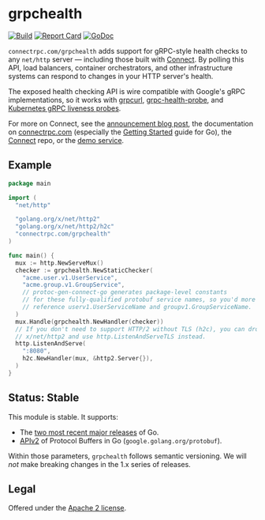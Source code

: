 grpchealth
==========

[![Build](https://github.com/connectrpc/grpchealth-go/actions/workflows/ci.yaml/badge.svg?branch=main)](https://github.com/connectrpc/grpchealth-go/actions/workflows/ci.yaml)
[![Report Card](https://goreportcard.com/badge/connectrpc.com/grpchealth)](https://goreportcard.com/report/connectrpc.com/grpchealth)
[![GoDoc](https://pkg.go.dev/badge/connectrpc.com/grpchealth.svg)](https://pkg.go.dev/connectrpc.com/grpchealth)

`connectrpc.com/grpchealth` adds support for gRPC-style health checks to any
`net/http` server &mdash; including those built with [Connect][connect]. By
polling this API, load balancers, container orchestrators, and other
infrastructure systems can respond to changes in your HTTP server's health.

The exposed health checking API is wire compatible with Google's gRPC
implementations, so it works with [grpcurl], [grpc-health-probe], and
[Kubernetes gRPC liveness probes][k8s-liveness].

For more on Connect, see the [announcement blog post][blog], the documentation
on [connectrpc.com][docs] (especially the [Getting Started] guide for Go), the
[Connect][connect] repo, or the [demo service][examples-go].

## Example

```go
package main

import (
  "net/http"

  "golang.org/x/net/http2"
  "golang.org/x/net/http2/h2c"
  "connectrpc.com/grpchealth"
)

func main() {
  mux := http.NewServeMux()
  checker := grpchealth.NewStaticChecker(
    "acme.user.v1.UserService",
    "acme.group.v1.GroupService",
    // protoc-gen-connect-go generates package-level constants
    // for these fully-qualified protobuf service names, so you'd more likely
    // reference userv1.UserServiceName and groupv1.GroupServiceName.
  )
  mux.Handle(grpchealth.NewHandler(checker))
  // If you don't need to support HTTP/2 without TLS (h2c), you can drop
  // x/net/http2 and use http.ListenAndServeTLS instead.
  http.ListenAndServe(
    ":8080",
    h2c.NewHandler(mux, &http2.Server{}),
  )
}
```

## Status: Stable

This module is stable. It supports:

* The [two most recent major releases][go-support-policy] of Go.
* [APIv2] of Protocol Buffers in Go (`google.golang.org/protobuf`).

Within those parameters, `grpchealth` follows semantic versioning.
We will _not_ make breaking changes in the 1.x series of releases.

## Legal

Offered under the [Apache 2 license][license].

[APIv2]: https://blog.golang.org/protobuf-apiv2
[Getting Started]: https://connectrpc.com/go/getting-started
[blog]: https://buf.build/blog/connect-a-better-grpc
[connect]: https://github.com/connectrpc/connect-go
[examples-go]: https://github.com/connectrpc/examples-go
[docs]: https://connectrpc.com
[go-support-policy]: https://golang.org/doc/devel/release#policy
[grpc-health-probe]: https://github.com/grpc-ecosystem/grpc-health-probe/
[grpcurl]: https://github.com/fullstorydev/grpcurl
[k8s-liveness]: https://kubernetes.io/docs/tasks/configure-pod-container/configure-liveness-readiness-startup-probes/#define-a-grpc-liveness-probe
[license]: https://github.com/connectrpc/grpchealth-go/blob/main/LICENSE.txt
